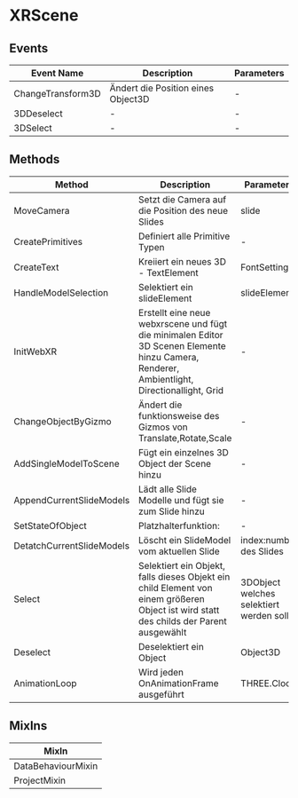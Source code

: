 # XRScene

## Events

<!-- @vuese:XRScene:events:start -->
|Event Name|Description|Parameters|
|---|---|---|
|ChangeTransform3D|Ändert die Position eines Object3D|-|
|3DDeselect|-|-|
|3DSelect|-|-|

<!-- @vuese:XRScene:events:end -->


## Methods

<!-- @vuese:XRScene:methods:start -->
|Method|Description|Parameters|
|---|---|---|
|MoveCamera|Setzt die Camera auf die Position des neue Slides|slide|
|CreatePrimitives|Definiert alle Primitive Typen|-|
|CreateText|Kreiiert ein neues 3D - TextElement|FontSettings|
|HandleModelSelection|Selektiert ein slideElement|slideElement|
|InitWebXR|Erstellt eine neue webxrscene und fügt die minimalen Editor 3D Scenen Elemente hinzu Camera, Renderer, Ambientlight, Directionallight, Grid|-|
|ChangeObjectByGizmo|Ändert die funktionsweise des Gizmos von Translate,Rotate,Scale|-|
|AddSingleModelToScene|Fügt ein einzelnes 3D Object der Scene hinzu|-|
|AppendCurrentSlideModels|Lädt alle Slide Modelle und fügt sie zum Slide hinzu|-|
|SetStateOfObject|Platzhalterfunktion:|-|
|DetatchCurrentSlideModels|Löscht ein SlideModel vom aktuellen Slide|index:number des Slides|
|Select|Selektiert ein Objekt, falls dieses Objekt ein child Element von einem größeren Object ist wird statt des childs der Parent ausgewählt|3DObject welches selektiert werden soll|
|Deselect|Deselektiert ein Object|Object3D|
|AnimationLoop|Wird jeden OnAnimationFrame ausgeführt|THREE.Clock|

<!-- @vuese:XRScene:methods:end -->


## MixIns

<!-- @vuese:XRScene:mixIns:start -->
|MixIn|
|---|
|DataBehaviourMixin|
|ProjectMixin|

<!-- @vuese:XRScene:mixIns:end -->


